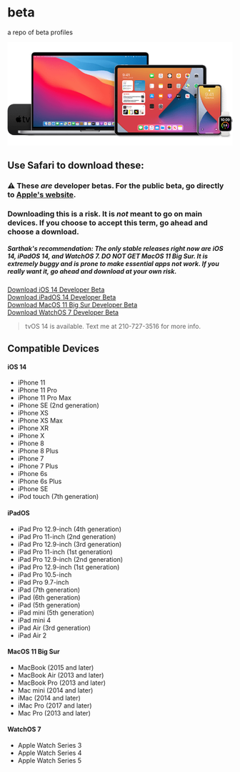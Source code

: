 # beta
a repo of beta profiles

![](idevices-wwdc20.png)

## Use Safari to download these:

### ⚠️ These *are* developer betas. For the public beta, go directly to [Apple's website](https://beta.apple.com). 
### Downloading this is a risk. It is *not* meant to go on main devices. If you choose to accept this term, go ahead and choose a download.

##### Sarthak's recommendation: The only stable releases right now are iOS 14, iPadOS 14, and WatchOS 7. DO NOT GET MacOS 11 Big Sur. It is extremely buggy and is prone to make essential apps not work. If you really want it, go ahead and download at your own risk.

<a id="raw-url" href="https://raw.githubusercontent.com/sarthaktexas/beta/master/iOS_14_Beta_Profile.mobileconfig">Download iOS 14 Developer Beta</a><br>
<a id="raw-url" href="https://raw.githubusercontent.com/sarthaktexas/beta/master/iOS_iPadOS_14_AppleSeed_Profile.mobileconfig">Download iPadOS 14 Developer Beta</a><br>
<a id="raw-url" href="https://raw.githubusercontent.com/sarthaktexas/beta/master/macOSDeveloperBeta16AccessUtility.dmg">Download MacOS 11 Big Sur Developer Beta</a><br>
<a id="raw-url" href="https://raw.githubusercontent.com/sarthaktexas/beta/master/watchOS_7_Beta_Profile.mobileconfig">Download WatchOS 7 Developer Beta</a><br>

> tvOS 14 is available. Text me at 210-727-3516 for more info.

## Compatible Devices
#### iOS 14
- iPhone 11
- iPhone 11 Pro
- iPhone 11 Pro Max
- iPhone SE (2nd generation)
- iPhone XS
- iPhone XS Max
- iPhone XR
- iPhone X
- iPhone 8
- iPhone 8 Plus
- iPhone 7
- iPhone 7 Plus
- iPhone 6s
- iPhone 6s Plus
- iPhone SE
- iPod touch (7th generation)
#### iPadOS
- iPad Pro 12.9-inch (4th generation)
- iPad Pro 11-inch (2nd generation)
- iPad Pro 12.9-inch (3rd generation)
- iPad Pro 11-inch (1st generation)
- iPad Pro 12.9-inch (2nd generation)
- iPad Pro 12.9-inch (1st generation)
- iPad Pro 10.5-inch
- iPad Pro 9.7-inch
- iPad (7th generation)
- iPad (6th generation)
- iPad (5th generation)
- iPad mini (5th generation)
- iPad mini 4
- iPad Air (3rd generation)
- iPad Air 2
#### MacOS 11 Big Sur
- MacBook (2015 and later)
- MacBook Air (2013 and later)
- MacBook Pro (2013 and later)
- Mac mini (2014 and later)
- iMac (2014 and later)
- iMac Pro (2017 and later)
- Mac Pro (2013 and later)
#### WatchOS 7
- Apple Watch Series 3
- Apple Watch Series 4
- Apple Watch Series 5
